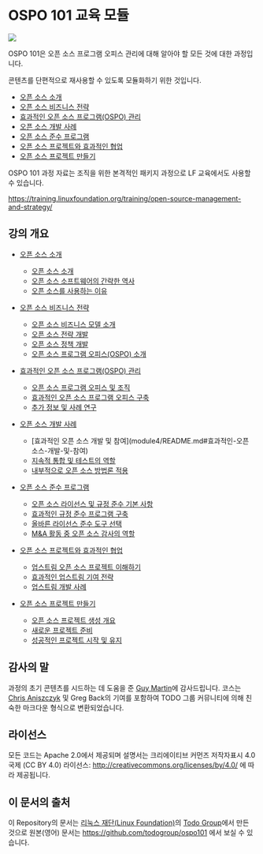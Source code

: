 # OSPO 101 교육 모듈

<img src="ospo101.svg">

OSPO 101은 오픈 소스 프로그램 오피스 관리에 대해 알아야 할 모든 것에 대한 과정입니다.

콘텐츠를 단편적으로 재사용할 수 있도록 모듈화하기 위한 것입니다.

* [오픈 소스 소개](module1/README.md)
* [오픈 소스 비즈니스 전략](module2/README.md)
* [효과적인 오픈 소스 프로그램(OSPO) 관리](module3/README.md)
* [오픈 소스 개발 사례](module4/README.md)
* [오픈 소스 준수 프로그램](module5/README.md)
* [오픈 소스 프로젝트와 효과적인 협업](module6/README.md)
* [오픈 소스 프로젝트 만들기](module7/README.md)

OSPO 101 과정 자료는 조직을 위한 본격적인 패키지 과정으로 LF 교육에서도 사용할 수 있습니다.

https://training.linuxfoundation.org/training/open-source-management-and-strategy/

## 강의 개요

* [오픈 소스 소개](module1/README.md)
  * [오픈 소스 소개](module1/README.md#섹션-오픈-소스-소개)
  * [오픈 소스 소프트웨어의 간략한 역사](module1/README.md#섹션-오픈-소스-소프트웨어의-짧은-역사)
  * [오픈 소스를 사용하는 이유](module1/README.md#섹션-오픈-소스를-사용하는-이유)

* [오픈 소스 비즈니스 전략](module2/README.md)
  * [오픈 소스 비즈니스 모델 소개](module2/README.md#섹션-오픈-소스-비즈니스-모델-소개)
  * [오픈 소스 전략 개발](module2/README.md#섹션-오픈-소스-전략-만들기)
  * [오픈 소스 정책 개발](module2/README.md#섹션-오픈-소스-정책-개발)
  * [오픈 소스 프로그램 오피스(OSPO) 소개](module2/README.md#섹션-오픈-소스-프로그램-오피스-소개)

* [효과적인 오픈 소스 프로그램(OSPO) 관리](module3/README.md)
  * [오픈 소스 프로그램 오피스 및 조직](module3/README.md#오픈-소스-프로그램-오피스ospo-및-조직)
  * [효과적인 오픈 소스 프로그램 오피스 구축](module3/README.md#효과적인-오픈-소스-프로그램-오피스-구축)
  * [추가 정보 및 사례 연구](module3/README.md#추가-정보-및-사례-연구)

* [오픈 소스 개발 사례](module4/README.md)
  * [효과적인 오픈 소스 개발 및 참여](module4/README.md#효과적인-오픈 소스-개발-및-참여)
  * [지속적 통합 및 테스트의 역할](module4/README.md#지속적인-통합-및-테스트의-역할)
  * [내부적으로 오픈 소스 방법론 적용](module4/README.md#내부적으로-오픈-소스-방법론-적용)

* [오픈 소스 준수 프로그램](module5/README.md)
  * [오픈 소스 라이선스 및 규정 준수 기본 사항](module5/README.md#오픈-소스-라이선스-및-규정-준수-기본-사항)
  * [효과적인 규정 준수 프로그램 구축](module5/README.md#섹션-효과적인-규정-준수-프로그램-구축)
  * [올바른 라이선스 준수 도구 선택](module5/README.md#섹션-올바른-라이선스-준수-도구-선택)
  * [M&A 활동 중 오픈 소스 감사의 역할](module5/README.md#섹션-ma-활동-중-오픈-소스-감사의-역할)

* [오픈 소스 프로젝트와 효과적인 협업](module6/README.md)
  * [업스트림 오픈 소스 프로젝트 이해하기](module6/README.md#업스트림-오픈-소스-프로젝트-이해)
  * [효과적인 업스트림 기여 전략](module6/README.md#섹션-효과적인-업스트림-기여-전략)
  * [업스트림 개발 사례](module6/README.md#섹션-업스트림-개발-관행)

* [오픈 소스 프로젝트 만들기](module7/README.md)
  * [오픈 소스 프로젝트 생성 개요](module7/README.md#오픈-소스-프로젝트-생성-개요)
  * [새로운 프로젝트 준비](module7/README.md#섹션-새로운-프로젝트-준비)
  * [성공적인 프로젝트 시작 및 유지](module7/README.md#섹션-성공적인-프로젝트-시작-및-유지)

## 감사의 말

과정의 초기 콘텐츠를 시드하는 데 도움을 준 [Guy Martin](https://twitter.com/guyma)에 감사드립니다. 코스는 [Chris Aniszczyk](https://twitter.com/cra) 및 Greg Back의 기여를 포함하여 TODO 그룹 커뮤니티에 의해 친숙한 마크다운 형식으로 변환되었습니다.

## 라이선스

모든 코드는 Apache 2.0에서 제공되며 설명서는 크리에이티브 커먼즈 저작자표시 4.0 국제 (CC BY 4.0) 라이선스: http://creativecommons.org/licenses/by/4.0/ 에 따라 제공됩니다.

## 이 문서의 출처

이 Repository의 문서는 [리눅스 재단(Linux Foundation)](https://www.linuxfoundation.org/)의 [Todo Group](https://todogroup.org/)에서 만든 것으로 원본(영어) 문서는 https://github.com/todogroup/ospo101 에서 보실 수 있습니다.
